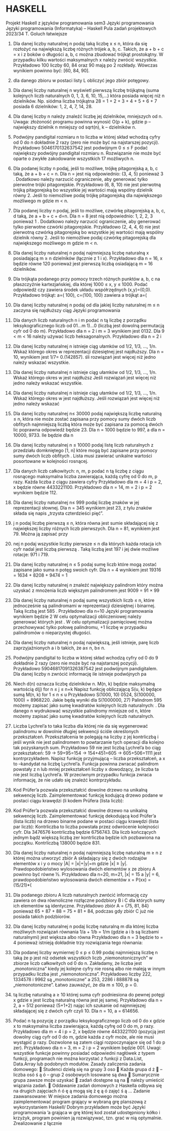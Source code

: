 # HASKELL
Projekt Haskell z języków programowania sem3
Języki programowania
Języki programowania (Informatyka) – Haskell
Pula zadań projektowych 2023/34
T. Goluch
łatwiejsze
1) Dla danej liczby naturalnej n podaj taką liczbę x ≤ n, która da się rozłożyć na największą liczbę różnych trójek a, b, c. Takich, że a + b + c = x i z boków o długości a, b, c można zbudować trójkąt prostokątny. W przypadku kilku wartości maksymalnych x należy zwrócić wszystkie. Przykładowo 100 liczby 60, 84 oraz 90 mają po 2 rozkłady. Wówczas wynikiem powinno być: [60, 84, 90].
2) dla danego zbioru w postaci listy L obliczyć jego zbiór potęgowy.
3) Dla danej liczby naturalnej n wyświetl pierwszą liczbę trójkątną (suma kolejnych liczb naturalnych 0, 1, 3, 6, 10, 15,…) która posiada więcej niż n dzielników. Np. siódma liczba trójkątna 28 = 1 + 2 + 3 + 4 + 5 + 6 + 7 posiada 6 dzielników: 1, 2, 4, 7, 14, 28.
4) Dla danej liczby n należy znaleźć liczbę jej dzielników, mniejszych od n. Uwaga: złożoność programu powinna wynosić O(p + k), gdzie p – największy dzielnik n mniejszy od sqrt(n), k – dzielników n.
5) Podwójny pandigital rozmiaru n to liczba w której skład wchodzą cyfry od 0 do n dokładnie 2 razy (zero nie może być na najstarszej pozycji). Przykładowo 5046170132637542 jest podwójnym 0 ≤ ≤ F podać największy podwójny pandigital rozmiaru n. Rozwiązanie nie może być oparte o zwykłe zakodowanie wszystkich 17 możliwych n.
6) Dla podanej liczby n podaj, jeśli to możliwe, trójkę pitagorejską a, b, c taką, że a + b + c = n. Dla n = jest nią odpowiednio: (3, 4, 5) ponieważ 3 . Dodatkowo należy narzucić ograniczenie, aby generować tylko pierwotne trójki pitagorejskie. Przykładowo (6, 8, 10) nie jest pierwotną trójką pitagorejską bo wszystkie jej wartości mają wspólny dzielnik równy 2. Jeśli to niemożliwe podaj trójkę pitagorejską dla największego możliwego m gdzie m < n.
7) Dla podanej liczby n podaj, jeśli to możliwe, czwórkę pitagorejską a, b, c, d taką, że a + b + c + d=n. Dla n = 8 jest nią odpowiednio: 1, 2, 2, 3 ponieważ 1 . Dodatkowo należy narzucić ograniczenie, aby generować tylko pierwotne czwórki pitagorejskie. Przykładowo (2, 4, 4, 6) nie jest pierwotną czwórką pitagorejską bo wszystkie jej wartości mają wspólny dzielnik równy 2. Jeśli to niemożliwe podaj czwórkę pitagorejską dla największego możliwego m gdzie m < n.
8) Dla danej liczby naturalnej n podaj najmniejszą liczbę naturalną x posiadającą m ≥ n dzielników (łącznie z 1 i x). Przykładowo dla n = 16, x będzie równe 120 ponieważ jest pierwszą liczbą osiadającą m = 16 dzielników.
9) Dla trójkąta podanego przy pomocy trzech różnych punktów a, b, c na płaszczyźnie kartezjańskiej, dla której 1000 ≤ x, y ≤ 1000. Podać odpowiedź czy zawiera środek układu współrzędnych (x,y)=(0,0). Przykładowo trójkąt: a=( 100), c=(100, 100) zawiera a trójkąt a=(
10) Dla danej liczby naturalnej n podaj od dla jakiej liczby naturalnej m ≤ n zaczyna się najdłuższy ciąg
Języki programowania
11) Dla danych liczb naturalnych n i m podać n tą liczbę z porządku leksykograficznego liczb od 01…m 1)…0 (liczbą jest dowolną permutacją cyfr od 0 do m). Przykładowo dla n = 2 i m = 3 wynikiem jest 0132. Dla 9 < m < 16 należy używać liczb heksagonalnych. Przykładowo dla n = 2 i
12) Dla danej liczby naturalnej n istnieje ciąg ułamków od 1/2, 1/3, …, 1/n. Wskaż którego okres w reprezentacji dziesiętnej jest najdłuższy. Dla n = 10, wynikiem jest 1/7= 0.(142857). śli rozwiązań jest więcej niż jedno należy wskazać wszystkie.
13) Dla danej liczby naturalnej n istnieje ciąg ułamków od 1/2, 1/3, …, 1/n. Wskaż którego okres w jest najdłuższ Jeśli rozwiązań jest więcej niż jedno należy wskazać wszystkie.
14) Dla danej liczby naturalnej n istnieje ciąg ułamków od 1/2, 1/3, …, 1/n. Wskaż którego okres w jest najdłuższy. Jeśli rozwiązań jest więcej niż jedno należy wskazać
15) Dla danej liczby naturalnej n≤ 30000 podaj największą liczbę naturalną ≤ n, która nie może zostać zapisana przy pomocy sumy dwóch liczb obfitych najmniejszą liczbą która może być zapisana za pomocą dwóch lic poprawna odpowiedź będzie 23. Dla n = 1000 będzie to 997, a dla n = 10000, 9733. Ile będzie dla n
16) Dla danej liczby naturalnej n ≤ 10000 podaj listę liczb naturalnych z przedziału domkniętego [1, n] które mogą być zapisane przy pomocy sumy dwóch liczb obfitych . Lista musi zawierać unikalne wartości posortowane w kolejności rosnącej.
17) Dla danych liczb całkowitych: n, m, p podać n tą liczbę z ciągu rosnącego maksymalna liczba zawierająca, każdą cyfrę od 0 do m, p razy. Każda liczba z ciągu zawiera cyfry Przykładowo dla m = 4 i p = 2, x będzie równe 4433221100. Przykładowo dla n = 14, m = 2 i p = 2 wynikiem będzie 112.
18) Dla danej liczby naturalnej n≤ 999 podaj liczbę znaków w jej reprezentacji słownej. Dla n = 345 wynikiem jest 23, z tylu znaków składa się napis „trzysta czterdzieści pięć”.
19) j n podaj liczbę pierwszą ≤ n, która równa jest sumie składającej się z największej liczby różnych liczb pierwszych. Dla n = 81, wynikiem jest 79. Można ją zapisać przy
20) nej n podaj wszystkie liczby pierwsze ≤ n dla których każda rotacja ich cyfr nadal jest liczbą pierwszą . Taką liczbą jest 197 i jej dwie możliwe rotacje: 971 i 719.
21) Dla danej liczby naturalnej n ≤ 5 podaj sumę liczb które mogą zostać zapisane jako suma n potęg swoich cyfr. Dla n = 4 wynikiem jest 19316 = 1634 + 8208 + 9474 = 1
22) Dla danej liczby naturalnej n znaleźć największy palindrom który można uzyskać z mnożenia liczb większym palindromem jest 9009 = 91 × 99
23) Dla danej liczby naturalnej n podaj sumę wszystkich liczb ≤ n, które jednocześnie są palindromami w reprezentacji dziesiętnej i binarnej. Taką liczbą jest 585 . Przykładowo dla n=10
Języki programowania
wynikiem będzie 2 W celu optymalizacji obliczeniowej należy generować których jest . W celu optymalizacji pamięciowej można przechowywać tylko połowę palindromu, +1 liczbę w przypadku palindromów o nieparzystej długości.
24) Dla danej liczby naturalnej n podaj największą, jeśli istnieje, parę liczb zaprzyjaźnionych a i b takich, że a≤ n, b≤ n.
25) Podwójny pandigital to liczba w której skład wchodzą cyfry od 0 do 9 dokładnie 2 razy (zero nie może być na najstarszej pozycji). Przykładowo 59046817091326387542 jest podwójnym pandigitalem. Dla danej liczby n zwrócić informację ile istnieje podwójnych pa
26) Niech d(n) oznacza liczbę dzielników n. M(n, k) będzie maksymalną wartością d(j) for n ≤ j ≤ n+k Napisz funkcję obliczającą S(u, k) będące sumą M(n, k) for 1 ≤ n ≤ u Przykładowo S(1000, 10) 0524, S(100000, 1000) = 8968220. Jakie będą wyniki dla S(1000000, 27) Palindrom 595 możemy zapisać jako sumę kwadratów kolejnych liczb naturalnych: . Dla danego n wydrukować wszystkie palindromy mniejsze od n, które możemy zapisać jako sumę kwadratów kolejnych liczb naturalnych.
28) Liczba Lychrel’a to taka liczba dla której nie da się wygenerować palindromu w dowolnie długiej sekwencji ściśle określonych przekształceń. Przekształcenia te polegają na liczby z jej kontrliczbą i jeśli wynik nie jest palindromem to powtarzanie tych operacji dla kolejno tak pozyskanych sum. Przykładowo 59 nie jest liczbą Lychrel’a bo ciąg przekształceń: 59 → 59+95=154 → 154+451=605 → 605+506=1111 jest kontrprzykładem. Napisz funkcję przyjmującą – liczba przekształceń, a x to –kandydat na liczbę Lychrel’a. Funkcja powinna zwracać palindrom powstały z n lub mniej przekształceń liczby x dowodzący, że liczba ta nie jest liczbą Lychrel’a. W przeciwnym przypadku funkcja zwraca informację, że nie udało się znaleźć kontrprzykładu.
29) Kod Prüfer’a pozwala przekształcić dowolne drzewo na unikalną sekwencję liczb. Zaimplementować funkcję kodującą drzewo podane w postaci ciągu krawędzi (li kodem Prüfera (lista liczb):

30) Kod Prüfer’a pozwala przekształcić dowolne drzewo na unikalną sekwencję liczb. Zaimplementować funkcję dekodującą kod Prüfer’a (lista liczb) na drzewo binarne podane w postaci ciągu krawędzi (lista par liczb):
Kontrliczba to liczba powstała przez odwrócenie kolejności cyfr. Dla 3476576 kontrliczbą będzie 6756743. Dla liczb kończących jednym bądź większą liczbą zer kontrliczba będzie ich pozbawiona na początku. Kontrliczbą 138000 będzie 831.
31) Dla danej liczby naturalnej n podaj najmniejszą liczbę naturalną m ≥ n z której można utworzyć zbiór A składający się z dwóch rodzajów elementów x i y o mocy |A| = |x|+|y|=m gdzie |x| ≥ |y|. Prawdopodobieństwo wylosowania dwóch elementów x ze zbioru A powinno być równe ½. Przykładowo dla n=20, m=21, |x| = 15 a |y| = 6, prawdopodobieństwo wylosowania dwóch elementów x = P(xx) = (15/21)*(
32) Dla podanego zbioru A liczb naturalnych zwrócić informację czy zawiera on dwa równoliczne rozłączne podzbiory B i C dla których sumy ich elementów są identyczne. Przykładowo zbiór A = {75, 81, 84} ponieważ 65 + 87 + 88 = 75 + 81 + 84, podczas gdy zbiór C już nie posiada takich podzbiorów.
33) Dla danej liczby naturalnej n podaj liczbę naturalną m dla której liczba możliwych rozwiązań równania 1/a + 1/b = 1/m (gdzie a i b są liczbami naturalnymi) jest większa albo równa Przykładowo dla n = 3 będzie to = 4 ponieważ istnieją dokładnie trzy rozwiązania tego równania:
34) Dla podanej liczby wymiernej 0 ≤ p ≤ 0.99 podaj najmniejszą liczbę n taką że p jest niż odsetek wszystkich liczb „niemonotonicznych” w zbiorze liczb całkowitych od 0 do n. Zakładamy, że liczba jest „monotoniczna” kiedy jej kolejne cyfry nie rosną albo nie maleją w innym przypadku liczba jest „niemonotoniczna”. Przykładowo liczby 222, 1334578 i 9962 są „monotoniczne” a 253, 2286 i 888878 są „niemonotoniczne”. Łatwo zauważyć, że dla m ≤ 100, p = 0.
35) tą liczbę naturalną a ≥ 10 której suma cyfr podniesiona do pewnej potęgi x gdzie x jest liczbą naturalną równa jest jej samej. Przykładowo dla n = 2, a = 512 ponieważ (5+1+2) nając ich szukanie od najmniejszej składającej się z dwóch cyfr czyli 10. Dla n = 10, a = 614656.
36) Podać n tą pozycję z porządku leksykograficznego liczb od 0 do x gdzie x to maksymalna liczba zawierająca, każdą cyfrę od 0 do m, p razy. Przykładowo dla m = 4 i p = 2, x będzie równe 4433221100 (pozycją jest dowolny ciąg cyfr od 0 do m, gdzie każda z cyfr może, ale nie musi wystąpić p razy. Dozwolone są zatem ciągi rozpoczynające się od 1 do p zer). Przykładowo dla n = 3, m = 2 i p = 2 wynikiem będzie 001.
Uwagi:
wszystkie funkcje powinny posiadać odpowiedni nagłówek z typem funkcji,
programach nie można korzystać z funkcji z Data.List, Data.Array lub podobnych modułów.
Zasady zaliczenia zadania domowego:
 Studenci dzielą się na grupy 3 oso
 Każda grupa d ż
 – liczba osó ś ą ó – grup 2 osobowych losowane są dwa
 Sumarycznie grupa zawsze może uzyskać
 zadań dostępne są na
 należy umieścić wiązania zadań.
 Oddawanie zadań domowych z Haskella odbywa się na drugich zajęciach ń ó ę ą mogą się ż ę ą ó zajęć ś ą …
Zadanie zaawansowane:
W miejsce zadania domowego można zaimplementować program grający w wybraną grę planszową z wykorzystaniem Haskell/ Dobrym przykładem może być
Języki programowania
’a grająca w grę której kod został udostępniony kółko i krzyżyk, program powinien ją rozwiązywać, tzn. grać w nią optymalnie. Zrealizowanie z łącznie

